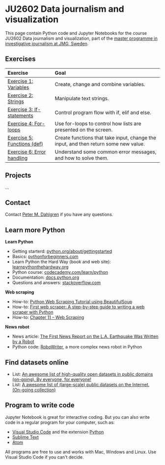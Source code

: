 # JU2602 Data journalism and visualization

This page contain Python code and Jupyter Notebooks for the course JU2602 Data journalism and visualization, part of the [master programme in investigative journalism at JMG, Sweden](http://utbildning.gu.se/education/courses-and-programmes/program_detail/?programid=S2JOU).

## Exercises

Exercise | Goal
:---------------- | :---------------------------------------
[Exercise 1: Variables](/Exercises/1-variables.md) | Create, change and combine variables.
[Exercise 2: Strings](/Exercises/2-strings.md) | Manipulate text strings.
[Exercise 3: If-statements](/Exercises/3-if-statements.md) | Control program flow with if, elif and else.
[Exercise 4: For-loops](/Exercises/4-for.md) | Use for-loops to control how lists are presented on the screen.
[Exercise 5: Functions (def)](/Exercises/5-def.md) | Create functions that take input, change the input, and then return some new value.
[Exercise 6: Error handling](/Exercises/6-errors.md) | Understand some common error messages, and how to solve them.

## Projects

...

## Contact

Contact [Peter M. Dahlgren](http://jmg.gu.se/om-institutionen/personal?userId=xdpete&languageId=100001) if you have any questions.

## Learn more Python

**Learn Python**

- Getting starterd: [python.org/about/gettingstarted](https://www.python.org/about/gettingstarted/)
- Basics: [pythonforbeginners.com](http://www.pythonforbeginners.com/)
- Learn Python the Hard Way (book and web site): [learnpythonthehardway.org](https://learnpythonthehardway.org/book/)
- Python course: [codecademy.com/learn/python](https://www.codecademy.com/learn/python)
- Documentation: [docs.python.org](https://docs.python.org/3/)
- Questions and answers: [stackoverflow.com](http://stackoverflow.com/questions/tagged/python)

**Web scraping**

- How-to: [Python Web Scraping Tutorial using BeautifulSoup](https://www.dataquest.io/blog/web-scraping-tutorial-python/)
- How-to: [First web scraper: A step-by-step guide to writing a web scraper with Python](https://first-web-scraper.readthedocs.io/en/latest/)
- How-to: [Chapter 11 – Web Scraping](https://automatetheboringstuff.com/chapter11/)

**News robot**

- News article: [The First News Report on the L.A. Earthquake Was Written by a Robot](http://www.slate.com/blogs/future_tense/2014/03/17/quakebot_los_angeles_times_robot_journalist_writes_article_on_la_earthquake.html)
- Python code: [RoboWriter](https://github.com/jensfinnas/robot-writer), a more complex news robot in Python

## Find datasets online

- List: [An awesome list of high-quality open datasets in public domains (on-going). By everyone, for everyone!](https://github.com/caesar0301/awesome-public-datasets)
- List: [A awesome list of (large-scale) public datasets on the Internet. (On-going collection)](https://github.com/vnijs/awesome-public-datasets)

## Program to write code

Jupyter Notebook is great for interactive coding. But you can also write code in a regular program for your computer, such as:

* [Visual Studio Code](https://code.visualstudio.com/) and the extension [Python](https://marketplace.visualstudio.com/items?itemName=donjayamanne.python)
* [Sublime Text](https://www.sublimetext.com/)
* [Atom](https://atom.io/)

All programs are free to use and works with Mac, Windows and Linux. Use Visual Studio Code if you can't decide.
